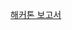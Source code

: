 [해커톤 보고서](https://github.com/100-hours-a-week/luckyPrice_TIL/blob/main/3%EC%9B%94/TILing-%EB%B3%B4%EA%B3%A0%EC%84%9C.pdf)
